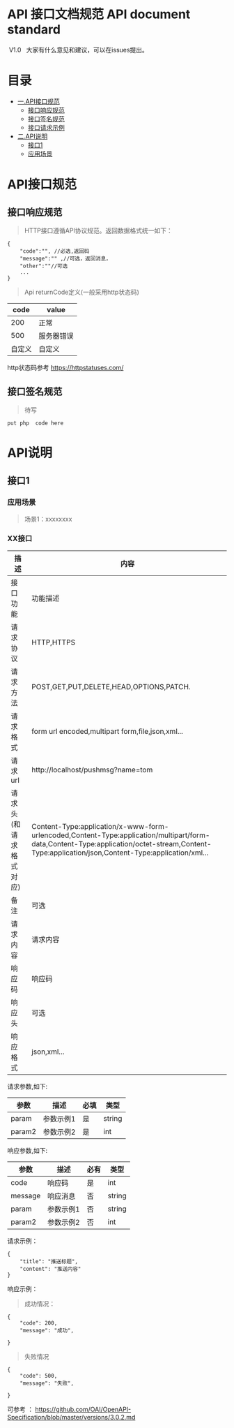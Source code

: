 # API 接口文档规范 API document standard
 
  V1.0
   大家有什么意见和建议，可以在issues提出。

 


# 目录 <a name="index"/>
* [一.API接口规范](#api_standard_index)
    * [接口响应规范](#api_resp_index)
    * [接口签名规范](#api_sign_index)
    * [接口请求示例](#api_demo_index)
* [二.API说明](#api_common_index)
    * [接口1](#api_1)
    * [应用场景](#yycj_1_index)


# API接口规范 <a name="api_standard_index"/>
## 接口响应规范 <a name="api_resp_index"/>
> HTTP接口遵循API协议规范。返回数据格式统一如下：


```
{
    "code":"", //必选,返回码
    "message":"" ,//可选，返回消息， 
    "other":""//可选
    ...
}
```
> Api returnCode定义(一般采用http状态码)


code|value
---|---
200|正常
500|服务器错误
自定义|自定义
 
 http状态码参考 https://httpstatuses.com/


## 接口签名规范 <a name="api_sign_index"/>
>   待写

```php
put php  code here
```
 



# API说明 <a name="api_common_index"/>
 

## 接口1 <a name="api_1"/>
### 应用场景 <a name="yycj_1_index"/>

> 场景1：xxxxxxxx



### XX接口 <a name="UnVarnishedMessage_push_index"/>

描述|内容
---|---
接口功能|功能描述
请求协议|HTTP,HTTPS
请求方法|POST,GET,PUT,DELETE,HEAD,OPTIONS,PATCH.
请求格式|form url encoded,multipart form,file,json,xml...
请求url| http://localhost/pushmsg?name=tom
请求头(和请求格式对应)|Content-Type:application/x-www-form-urlencoded,Content-Type:application/multipart/form-data,Content-Type:application/octet-stream,Content-Type:application/json,Content-Type:application/xml...
备注|可选
请求内容|请求内容
响应码|响应码
响应头|可选
响应格式|json,xml...


请求参数,如下:

参数|描述|必填|类型
---|---|---|---
param|参数示例1|是|string
param2|参数示例2|是|int


 响应参数,如下:

参数|描述|必有|类型
---|---|---|---
code|响应码|是|int
message|响应消息|否|string
param|参数示例1|否|string
param2|参数示例2|否|int
 
 请求示例：

```
{
    "title": "推送标题",
    "content": "推送内容"
}
```

响应示例：

> 成功情况：

```
{
    "code": 200,
    "message": "成功",
     
}
```

> 失败情况


```
{
    "code": 500,
    "message": "失败",
    
}
```
 

 可参考  ： https://github.com/OAI/OpenAPI-Specification/blob/master/versions/3.0.2.md
